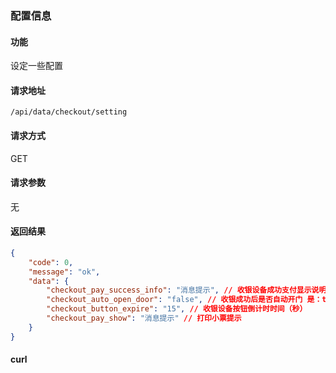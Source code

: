 ### 配置信息

#### 功能
设定一些配置

#### 请求地址
```text
/api/data/checkout/setting
```

#### 请求方式
GET

#### 请求参数
无

#### 返回结果

```json
{
	"code": 0,
	"message": "ok",
	"data": {
		"checkout_pay_success_info": "消息提示", // 收银设备成功支付显示说明
		"checkout_auto_open_door": "false", // 收银成功后是否自动开门 是：true 否：false
		"checkout_button_expire": "15", // 收银设备按钮倒计时时间（秒）
		"checkout_pay_show": "消息提示" // 打印小票提示
	}
}
```

#### curl
